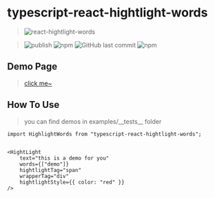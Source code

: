 # typescript-react-hightlight-words

> ![react-hightlight-words](https://socialify.git.ci/unliar/react-hightlight-words/image?description=1&descriptionEditable=Hightlight%20Your%20words%20~&font=KoHo&forks=1&issues=1&language=1&owner=1&pattern=Plus&pulls=1&stargazers=1&theme=Dark)

> ![publish](https://github.com/unliar/react-hightlight-words/workflows/publish/badge.svg) ![npm](https://img.shields.io/npm/v/typescript-react-hightlight-words) ![GitHub last commit](https://img.shields.io/github/last-commit/unliar/react-hightlight-words) ![npm](https://img.shields.io/npm/dt/typescript-react-hightlight-words)

## Demo Page

> [click me~](https://unliar.github.io/react-hightlight-words/)

## How To Use

> you can find demos in examples/\_\_tests\_\_ folder

```
import HighlightWords from "typescript-react-hightlight-words";


<HightLight
    text="this is a demo for you"
    words={["demo"]}
    hightlightTag="span"
    wrapperTag="div"
    hightlightStyle={{ color: "red" }}
/>
```
